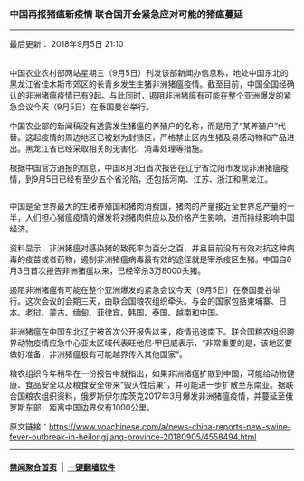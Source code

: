 ### 中国再报猪瘟新疫情 联合国开会紧急应对可能的猪瘟蔓延
------------------------

<div class="published">
 <span class="date" title="中国时间">
  <time datetime="2018-09-05T21:10:00+08:00">
   最后更新： 2018年9月5日 21:10
  </time>
 </span>
</div>
<br/>
<div class="wsw">
 <p>
  中国农业农村部网站星期三（9月5日）刊发该部新闻办信息称，地处中国东北的黑龙江省佳木斯市郊区的长青乡发生生猪非洲猪瘟疫情。截至目前，中国全国经确认的非洲猪瘟疫情已有9起。与此同时，遏阻非洲猪瘟有可能在整个亚洲爆发的紧急会议今天（9月5日）在泰国曼谷举行。
 </p>
 <p>
  中国农业部的新闻稿没有透露发生猪瘟的养殖户的名称，而是用了“某养殖户”代替。这起疫情的周边地区已被划为封锁区，严格禁止区内生猪及易感动物和产品进出。黑龙江省已经采取相关的无害化、消毒处理等措施。
 </p>
 <p>
  根据中国官方通报的信息，中国8月3日首次报告在辽宁省沈阳市发现非洲猪瘟疫情，到9月5日已经有至少五个省沦陷，还包括河南、江苏、浙江和黑龙江。
 </p>
 <p>
 </p>
 <div class="wsw__embed">
  <figure class="media-image js-media-expand">
   <div class="img-wrap">
    <div class="thumb">
     <img alt="" src="https://gdb.voanews.com/29AA837B-000B-41BA-927C-C2789CF1AEAF_w250_r0_s.jpg"/>
    </div>
    <span class="ico ico-fullscreen ico--media-expand ico--rounded">
    </span>
   </div>
  </figure>
 </div>
 <p>
  中国是全世界最大的生猪养殖国和猪肉消费国，猪肉的产量接近全世界总产量的一半，人们担心猪瘟疫情的爆发将对猪肉供应以及价格产生影响，进而持续影响中国经济。
 </p>
 <p>
  资料显示，非洲猪瘟对感染猪的致死率为百分之百，并且目前没有有效对抗这种病毒的疫苗或者药物，遏制非洲猪瘟病毒最有效的途径就是宰杀疫区生猪。中国自8月3日首次报告非洲猪瘟以来，已经宰杀3万8000头猪。
 </p>
 <p>
  遏阻非洲猪瘟有可能在整个亚洲爆发的紧急会议今天（9月5日）在泰国曼谷举行。这次会议的会期三天，由联合国粮农组织牵头。与会的国家包括柬埔寨、日本、老挝、蒙古、缅甸、菲律宾、韩国、泰国、越南和中国。
 </p>
 <p>
  非洲猪瘟在中国东北辽宁被首次公开报告以来，疫情迅速南下。联合国粮农组织跨界动物疫情应急中心亚太区域代表旺他尼·甲巴威表示，“非常重要的是，该地区要做好准备，非洲猪瘟极有可能越界传入其他国家”。
 </p>
 <p>
  粮农组织今年稍早在一份报告中就指出，如果非洲猪瘟扩散到中国，可能给动物健康、食品安全以及粮食安全带来“毁灭性后果”，并可能进一步扩散至东南亚。据联合国粮农组织资料，俄罗斯伊尔库茨克2017年3月爆发非洲猪瘟疫情，并蔓延至俄罗斯东部，距离中国边界仅有1000公里。
 </p>
</div>

原文链接：https://www.voachinese.com/a/news-china-reports-new-swine-fever-outbreak-in-heilongjiang-province-20180905/4558494.html


------------------------
#### [禁闻聚合首页](https://github.com/gfw-breaker/banned-news/blob/master/README.md) &nbsp;|&nbsp;  [一键翻墙软件](https://github.com/gfw-breaker/nogfw/blob/master/README.md)